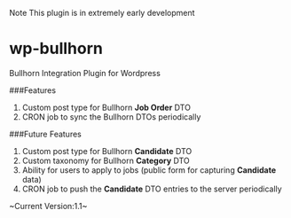 Note This plugin is in extremely early development

wp-bullhorn
===========

Bullhorn Integration Plugin for Wordpress

###Features

 1. Custom post type for Bullhorn **Job Order** DTO
 2. CRON job to sync the Bullhorn DTOs periodically

###Future Features 

 1. Custom post type for Bullhorn **Candidate** DTO
 2. Custom taxonomy for Bullhorn **Category** DTO
 3. Ability for users to apply to jobs (public form for capturing **Candidate** data)
 4. CRON job to push the **Candidate** DTO entries to the server periodically

~Current Version:1.1~
